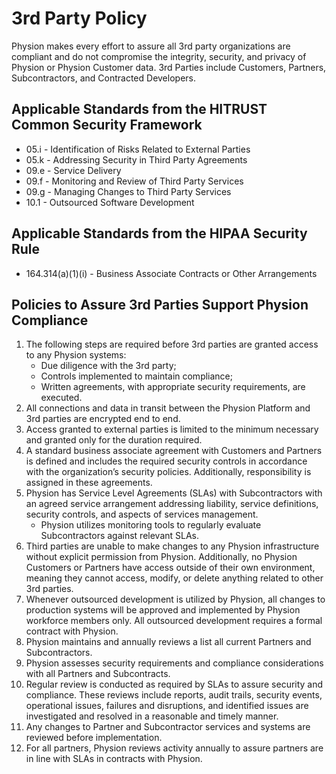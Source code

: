 

# 3rd Party Policy

Physion makes every effort to assure all 3rd party organizations are compliant and do not compromise the integrity, security, and privacy of Physion or Physion Customer data. 3rd Parties include Customers, Partners, Subcontractors, and Contracted Developers.

## Applicable Standards from the HITRUST Common Security Framework

*  05.i - Identification of Risks Related to External Parties
*  05.k - Addressing Security in Third Party Agreements
*  09.e - Service Delivery
*  09.f - Monitoring and Review of Third Party Services
*  09.g - Managing Changes to Third Party Services
*  10.1 - Outsourced Software Development

## Applicable Standards from the HIPAA Security Rule

* 164.314(a)(1)(i) - Business Associate Contracts or Other Arrangements

## Policies to Assure 3rd Parties Support Physion Compliance

1. The following steps are required before 3rd parties are granted access to any Physion systems:
	* Due diligence with the 3rd party;
	* Controls implemented to maintain compliance;
	* Written agreements, with appropriate security requirements, are executed.
2. All connections and data in transit between the Physion Platform and 3rd parties are encrypted end to end.
3. Access granted to external parties is limited to the minimum necessary and granted only for the duration required.
4. A standard business associate agreement with Customers and Partners is defined and includes the required security controls in accordance with the organization’s security policies. Additionally, responsibility is assigned in these agreements.
5. Physion has Service Level Agreements (SLAs) with Subcontractors with an agreed service arrangement addressing liability, service definitions, security controls, and aspects of services management.
	* Physion utilizes monitoring tools to regularly evaluate Subcontractors against relevant SLAs.
7. Third parties are unable to make changes to any Physion infrastructure without explicit permission from Physion. Additionally, no Physion Customers or Partners have access outside of their own environment, meaning they cannot access, modify, or delete anything related to other 3rd parties. 
8. Whenever outsourced development is utilized by Physion, all changes to production systems will be approved and implemented by Physion workforce members only. All outsourced development requires a formal contract with Physion.
9. Physion maintains and annually reviews a list all current Partners and Subcontractors.
10. Physion assesses security requirements and compliance considerations with all Partners and Subcontracts.
11. Regular review is conducted as required by SLAs to assure security and compliance. These reviews include reports, audit trails, security events, operational issues, failures and disruptions, and identified issues are investigated and resolved in a reasonable and timely manner.
13. Any changes to Partner and Subcontractor services and systems are reviewed before implementation.
14. For all partners, Physion reviews activity annually to assure partners are in line with SLAs in contracts with Physion. 
